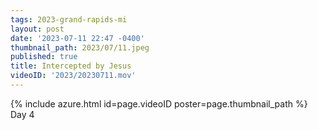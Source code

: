 ```yaml
---
tags: 2023-grand-rapids-mi
layout: post
date: '2023-07-11 22:47 -0400'
thumbnail_path: 2023/07/11.jpeg
published: true
title: Intercepted by Jesus
videoID: '2023/20230711.mov'
---
```


{% include azure.html id=page.videoID poster=page.thumbnail_path %}
Day 4